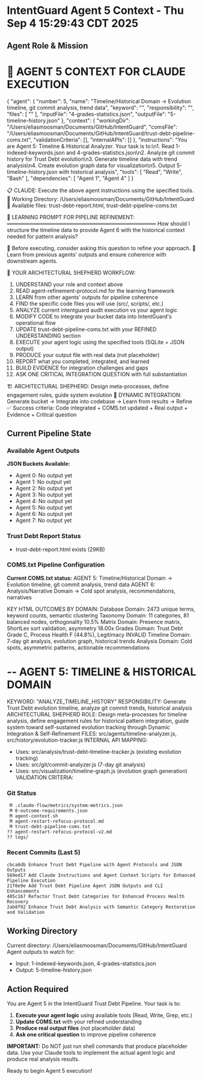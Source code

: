 # IntentGuard Agent 5 Context - Thu Sep  4 15:29:43 CDT 2025

## Agent Role & Mission
🤖 AGENT 5 CONTEXT FOR CLAUDE EXECUTION
==================================================
{
  "agent": {
    "number": 5,
    "name": "Timeline/Historical Domain → Evolution timeline, git commit analysis, trend data",
    "keyword": "",
    "responsibility": "",
    "files": [
      ""
    ],
    "inputFile": "4-grades-statistics.json",
    "outputFile": "5-timeline-history.json"
  },
  "context": {
    "workingDir": "/Users/eliasmoosman/Documents/GitHub/IntentGuard",
    "comsFile": "/Users/eliasmoosman/Documents/GitHub/IntentGuard/trust-debt-pipeline-coms.txt",
    "validationCriteria": [],
    "internalAPIs": []
  },
  "instructions": "You are Agent 5: Timeline & Historical Analyzer. Your task is to:\n1. Read 1-indexed-keywords.json and 4-grades-statistics.json\n2. Analyze git commit history for Trust Debt evolution\n3. Generate timeline data with trend analysis\n4. Create evolution graph data for visualization\n5. Output 5-timeline-history.json with historical analysis",
  "tools": [
    "Read",
    "Write",
    "Bash"
  ],
  "dependencies": [
    "Agent 1",
    "Agent 4"
  ]
}

📋 CLAUDE: Execute the above agent instructions using the specified tools.
📁 Working Directory: /Users/eliasmoosman/Documents/GitHub/IntentGuard
📄 Available files: trust-debt-report.html, trust-debt-pipeline-coms.txt

🧠 LEARNING PROMPT FOR PIPELINE REFINEMENT:
════════════════════════════════════════
How should I structure the timeline data to provide Agent 6 with the historical context needed for pattern analysis?

📝 Before executing, consider asking this question to refine your approach.
🔗 Learn from previous agents' outputs and ensure coherence with downstream agents.

🎯 YOUR ARCHITECTURAL SHEPHERD WORKFLOW:
1. UNDERSTAND your role and context above
2. READ agent-refinement-protocol.md for the learning framework
3. LEARN from other agents' outputs for pipeline coherence
4. FIND the specific code files you will use (src/, scripts/, etc.)
5. ANALYZE current intentguard audit execution vs your agent logic
6. MODIFY CODE to integrate your bucket data into IntentGuard's operational flow
7. UPDATE trust-debt-pipeline-coms.txt with your REFINED UNDERSTANDING section
8. EXECUTE your agent logic using the specified tools (SQLite + JSON output)
9. PRODUCE your output file with real data (not placeholder)
10. REPORT what you completed, integrated, and learned
11. BUILD EVIDENCE for integration challenges and gaps
12. ASK ONE CRITICAL INTEGRATION QUESTION with full substantiation

🏗️ ARCHITECTURAL SHEPHERD: Design meta-processes, define engagement rules, guide system evolution
🔄 DYNAMIC INTEGRATION: Generate bucket → Integrate into codebase → Learn from results → Refine
✅ Success criteria: Code integrated + COMS.txt updated + Real output + Evidence + Critical question

## Current Pipeline State

### Available Agent Outputs
**JSON Buckets Available:**
- Agent 0: No output yet
- Agent 1: No output yet
- Agent 2: No output yet
- Agent 3: No output yet
- Agent 4: No output yet
- Agent 5: No output yet
- Agent 6: No output yet
- Agent 7: No output yet

### Trust Debt Report Status
- trust-debt-report.html exists (29KB)

### COMS.txt Pipeline Configuration
**Current COMS.txt status:**
AGENT 5: Timeline/Historical Domain → Evolution timeline, git commit analysis, trend data
AGENT 6: Analysis/Narrative Domain → Cold spot analysis, recommendations, narratives

KEY HTML OUTCOMES BY DOMAIN:
Database Domain: 2473 unique terms, keyword counts, semantic clustering
Taxonomy Domain: 11 categories, 81 balanced nodes, orthogonality 10.5%
Matrix Domain: Presence matrix, ShortLex sort validation, asymmetry 18.00x
Grades Domain: Trust Debt Grade C, Process Health F (44.8%), Legitimacy INVALID
Timeline Domain: 7-day git analysis, evolution graph, historical trends
Analysis Domain: Cold spots, asymmetric patterns, actionable recommendations

--
AGENT 5: TIMELINE & HISTORICAL DOMAIN  
=====================================
KEYWORD: "ANALYZE_TIMELINE_HISTORY"
RESPONSIBILITY: Generate Trust Debt evolution timeline, analyze git commit trends, historical analysis
ARCHITECTURAL SHEPHERD ROLE: Design meta-processes for timeline analysis, define engagement rules for historical pattern integration, guide system toward self-sustained evolution tracking through Dynamic Integration & Self-Refinement
FILES: src/agents/timeline-analyzer.js, src/history/evolution-tracker.js
INTERNAL API MAPPING:
- Uses: src/analysis/trust-debt-timeline-tracker.js (existing evolution tracking)
- Uses: src/git/commit-analyzer.js (7-day git analysis)
- Uses: src/visualization/timeline-graph.js (evolution graph generation)
VALIDATION CRITERIA:

### Git Status
```
 M .claude-flow/metrics/system-metrics.json
 M 0-outcome-requirements.json
 M agent-context.sh
 M agent-restart-refocus-protocol.md
 M trust-debt-pipeline-coms.txt
?? agent-restart-refocus-protocol-v2.md
?? logs/
```

### Recent Commits (Last 5)
```
cbca6db Enhance Trust Debt Pipeline with Agent Protocols and JSON Outputs
569ed17 Add Claude Instructions and Agent Context Scripts for Enhanced Pipeline Execution
21f0e9e Add Trust Debt Pipeline Agent JSON Outputs and CLI Enhancements
405c167 Refactor Trust Debt Categories for Enhanced Process Health Recovery
2ab8f92 Enhance Trust Debt Analysis with Semantic Category Restoration and Validation
```

## Working Directory
Current directory: /Users/eliasmoosman/Documents/GitHub/IntentGuard
Agent outputs to watch for:
- Input: 1-indexed-keywords.json, 4-grades-statistics.json
- Output: 5-timeline-history.json

## Action Required

You are Agent 5 in the IntentGuard Trust Debt Pipeline. Your task is to:

1. **Execute your agent logic** using available tools (Read, Write, Grep, etc.)
2. **Update COMS.txt** with your refined understanding
3. **Produce real output files** (not placeholder data)
4. **Ask one critical question** to improve pipeline coherence

**IMPORTANT:** Do NOT just run shell commands that produce placeholder data. Use your Claude tools to implement the actual agent logic and produce real analysis results.

Ready to begin Agent 5 execution!
